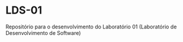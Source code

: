# LDS-01
Repositório para o desenvolvimento do Laboratório 01 (Laboratório de Desenvolvimento de Software)
